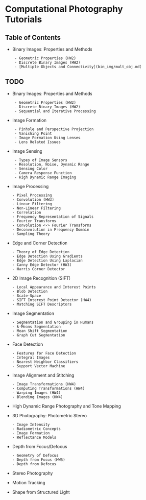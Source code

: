 # Computational Photography Tutorials

## Table of Contents

 - Binary Images: Properties and Methods
 
        - Geometric Properties (HW2)
        - Discrete Binary Images (HW2)
        - [Multiple Objects and Connectivity](bin_img/mult_obj.md)

## TODO

- Binary Images: Properties and Methods

       - Geometric Properties (HW2)
       - Discrete Binary Images (HW2)
       - Sequential and Iterative Processing

- Image Formation

       - Pinhole and Perspective Projection
       - Vanishing Point
       - Image Formation Using Lenses
       - Lens Related Issues

- Image Sensing

       - Types of Image Sensors
       - Resolution, Noise, Dynamic Range
       - Sensing Color
       - Camera Response Function
       - High Dynamic Range Imaging

- Image Processing

      - Pixel Processing
      - Convolution (HW3)
      - Linear Filtering
      - Non-Linear Filtering
      - Correlation
      - Frequency Representation of Signals
      - Fourier Transforms
      - Convolution <-> Fourier Transforms
      - Deconvolution in Frequency Domain
      - Sampling Theory

- Edge and Corner Detection

      - Theory of Edge Detection
      - Edge Detection Using Gradients
      - Edge Detection Using Laplacian
      - Canny Edge Detector (HW3)
      - Harris Corner Detector

- 2D Image Recognition (SIFT)

      - Local Appearance and Interest Points
      - Blob Detection
      - Scale-Space
      - SIFT Interest Point Detector (HW4)
      - Matching SIFT Descriptors

- Image Segmentation

      - Segmentation and Grouping in Humans
      - k-Means Segmentation
      - Mean Shift Segmentation
      - Graph Cut Segmentation

- Face Detection

      - Features for Face Detection
      - Integral Images
      - Nearest Neighbor Classifiers
      - Support Vector Machine

- Image Alignment and Stitching

      - Image Transformations (HW4)
      - Computing Transformations (HW4)
      - Warping Images (HW4)
      - Blending Images (HW4)

- High Dynamic Range Photography and Tone Mapping

- 3D Photography: Photometric Stereo

      - Image Intensity
      - Radiometric Concepts
      - Image Formation
      - Reflectance Models

- Depth from Focus/Defocus

      - Geometry of Defocus
      - Depth from Focus (HW5)
      - Depth from Defocus

- Stereo Photography
- Motion Tracking
- Shape from Structured Light
